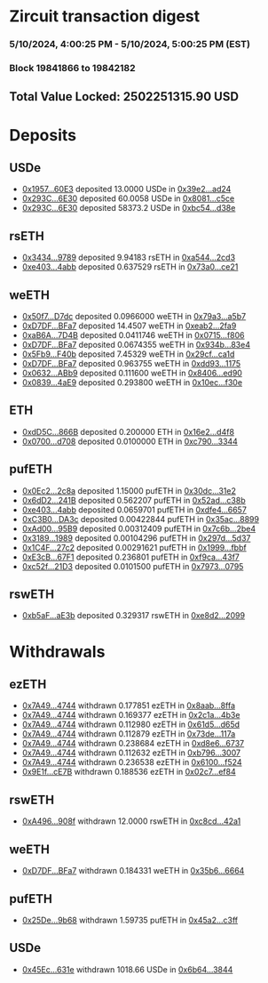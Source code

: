 # Zircuit transaction digest
### 5/10/2024, 4:00:25 PM - 5/10/2024, 5:00:25 PM (EST)
### Block 19841866 to 19842182

## Total Value Locked: 2502251315.90 USD

# Deposits
## USDe
- [0x1957...60E3](https://etherscan.io/address/0x1957cc6fa7B5fb3Ef5aFdae77b259C26981060E3) deposited 13.0000 USDe in [0x39e2...ad24](https://etherscan.io/tx/0x1957cc6fa7B5fb3Ef5aFdae77b259C26981060E3)
- [0x293C...6E30](https://etherscan.io/address/0x293C6937D8D82e05B01335F7B33FBA0c8e256E30) deposited 60.0058 USDe in [0x8081...c5ce](https://etherscan.io/tx/0x293C6937D8D82e05B01335F7B33FBA0c8e256E30)
- [0x293C...6E30](https://etherscan.io/address/0x293C6937D8D82e05B01335F7B33FBA0c8e256E30) deposited 58373.2 USDe in [0xbc54...d38e](https://etherscan.io/tx/0x293C6937D8D82e05B01335F7B33FBA0c8e256E30)
## rsETH
- [0x3434...9789](https://etherscan.io/address/0x34349c5569e7B846c3558961552D2202760A9789) deposited 9.94183 rsETH in [0xa544...2cd3](https://etherscan.io/tx/0x34349c5569e7B846c3558961552D2202760A9789)
- [0xe403...4abb](https://etherscan.io/address/0xe403c12810c396c88762002F7921A60089a64abb) deposited 0.637529 rsETH in [0x73a0...ce21](https://etherscan.io/tx/0xe403c12810c396c88762002F7921A60089a64abb)
## weETH
- [0x50f7...D7dc](https://etherscan.io/address/0x50f773e0AF967cE3C1027DAC82837CF50419D7dc) deposited 0.0966000 weETH in [0x79a3...a5b7](https://etherscan.io/tx/0x50f773e0AF967cE3C1027DAC82837CF50419D7dc)
- [0xD7DF...BFa7](https://etherscan.io/address/0xD7DF7E085214743530afF339aFC420c7c720BFa7) deposited 14.4507 weETH in [0xeab2...2fa9](https://etherscan.io/tx/0xD7DF7E085214743530afF339aFC420c7c720BFa7)
- [0xaB6A...7D4B](https://etherscan.io/address/0xaB6AFA507adFac8A2c22C85716CB74156c897D4B) deposited 0.0411746 weETH in [0x0715...f806](https://etherscan.io/tx/0xaB6AFA507adFac8A2c22C85716CB74156c897D4B)
- [0xD7DF...BFa7](https://etherscan.io/address/0xD7DF7E085214743530afF339aFC420c7c720BFa7) deposited 0.0674355 weETH in [0x934b...83e4](https://etherscan.io/tx/0xD7DF7E085214743530afF339aFC420c7c720BFa7)
- [0x5Fb9...F40b](https://etherscan.io/address/0x5Fb95a524D46c037c31c545b1b43BEC9065CF40b) deposited 7.45329 weETH in [0x29cf...ca1d](https://etherscan.io/tx/0x5Fb95a524D46c037c31c545b1b43BEC9065CF40b)
- [0xD7DF...BFa7](https://etherscan.io/address/0xD7DF7E085214743530afF339aFC420c7c720BFa7) deposited 0.963755 weETH in [0xdd93...1175](https://etherscan.io/tx/0xD7DF7E085214743530afF339aFC420c7c720BFa7)
- [0x0632...ABb9](https://etherscan.io/address/0x0632A39600388C0B7EBBB18A75d0285479dEABb9) deposited 0.111600 weETH in [0x8406...ed90](https://etherscan.io/tx/0x0632A39600388C0B7EBBB18A75d0285479dEABb9)
- [0x0839...4aE9](https://etherscan.io/address/0x0839654BFD69c218fB160092A2435Bc7d73d4aE9) deposited 0.293800 weETH in [0x10ec...f30e](https://etherscan.io/tx/0x0839654BFD69c218fB160092A2435Bc7d73d4aE9)
## ETH
- [0xdD5C...866B](https://etherscan.io/address/0xdD5C9b092190ab1707cA9792595Fd7928550866B) deposited 0.200000 ETH in [0x16e2...d4f8](https://etherscan.io/tx/0xdD5C9b092190ab1707cA9792595Fd7928550866B)
- [0x0700...d708](https://etherscan.io/address/0x0700c5C8B622D6Ef17527e8C51F18Cb0BB18d708) deposited 0.0100000 ETH in [0xc790...3344](https://etherscan.io/tx/0x0700c5C8B622D6Ef17527e8C51F18Cb0BB18d708)
## pufETH
- [0x0Ec2...2c8a](https://etherscan.io/address/0x0Ec29F777463D4931BBfDca2B23Aafd888342c8a) deposited 1.15000 pufETH in [0x30dc...31e2](https://etherscan.io/tx/0x0Ec29F777463D4931BBfDca2B23Aafd888342c8a)
- [0x6dD2...241B](https://etherscan.io/address/0x6dD2F638D4eEB46AceB25Cf40479F19058C4241B) deposited 0.562207 pufETH in [0x52ad...c38b](https://etherscan.io/tx/0x6dD2F638D4eEB46AceB25Cf40479F19058C4241B)
- [0xe403...4abb](https://etherscan.io/address/0xe403c12810c396c88762002F7921A60089a64abb) deposited 0.0659701 pufETH in [0xdfe4...6657](https://etherscan.io/tx/0xe403c12810c396c88762002F7921A60089a64abb)
- [0xC3B0...DA3c](https://etherscan.io/address/0xC3B07fD5c73D366EBD6933C4215EF8B88143DA3c) deposited 0.00422844 pufETH in [0x35ac...8899](https://etherscan.io/tx/0xC3B07fD5c73D366EBD6933C4215EF8B88143DA3c)
- [0xAd00...95B9](https://etherscan.io/address/0xAd008A9437a7E5531755fA9dD21284D5161595B9) deposited 0.00312409 pufETH in [0x7c6b...2be4](https://etherscan.io/tx/0xAd008A9437a7E5531755fA9dD21284D5161595B9)
- [0x3189...1989](https://etherscan.io/address/0x31890a3a874977DaCC1a71e58Cb48Ad737ae1989) deposited 0.00104296 pufETH in [0x297d...5d37](https://etherscan.io/tx/0x31890a3a874977DaCC1a71e58Cb48Ad737ae1989)
- [0x1C4F...27c2](https://etherscan.io/address/0x1C4F95A473aB9303D6CBcc2685d36f09158427c2) deposited 0.00291621 pufETH in [0x1999...fbbf](https://etherscan.io/tx/0x1C4F95A473aB9303D6CBcc2685d36f09158427c2)
- [0xE3cB...67F1](https://etherscan.io/address/0xE3cBaF27b7Fe8EFb121E53140ff71cAA920E67F1) deposited 0.236801 pufETH in [0xf9ca...43f7](https://etherscan.io/tx/0xE3cBaF27b7Fe8EFb121E53140ff71cAA920E67F1)
- [0xc52f...21D3](https://etherscan.io/address/0xc52fB4d659Aab6474c7C894924Ae7c67582821D3) deposited 0.0101500 pufETH in [0x7973...0795](https://etherscan.io/tx/0xc52fB4d659Aab6474c7C894924Ae7c67582821D3)
## rswETH
- [0xb5aF...aE3b](https://etherscan.io/address/0xb5aF4BCb676bEBF087a4143b33AF289d1cf7aE3b) deposited 0.329317 rswETH in [0xe8d2...2099](https://etherscan.io/tx/0xb5aF4BCb676bEBF087a4143b33AF289d1cf7aE3b)
# Withdrawals
## ezETH
- [0x7A49...4744](https://etherscan.io/address/0x7A493Be5c2ce014cD049Bf178a1ac0Db1B434744) withdrawn 0.177851 ezETH in [0x8aab...8ffa](https://etherscan.io/tx/0x7A493Be5c2ce014cD049Bf178a1ac0Db1B434744)
- [0x7A49...4744](https://etherscan.io/address/0x7A493Be5c2ce014cD049Bf178a1ac0Db1B434744) withdrawn 0.169377 ezETH in [0x2c1a...4b3e](https://etherscan.io/tx/0x7A493Be5c2ce014cD049Bf178a1ac0Db1B434744)
- [0x7A49...4744](https://etherscan.io/address/0x7A493Be5c2ce014cD049Bf178a1ac0Db1B434744) withdrawn 0.112980 ezETH in [0x61d5...d65d](https://etherscan.io/tx/0x7A493Be5c2ce014cD049Bf178a1ac0Db1B434744)
- [0x7A49...4744](https://etherscan.io/address/0x7A493Be5c2ce014cD049Bf178a1ac0Db1B434744) withdrawn 0.112879 ezETH in [0x73de...117a](https://etherscan.io/tx/0x7A493Be5c2ce014cD049Bf178a1ac0Db1B434744)
- [0x7A49...4744](https://etherscan.io/address/0x7A493Be5c2ce014cD049Bf178a1ac0Db1B434744) withdrawn 0.238684 ezETH in [0xd8e6...6737](https://etherscan.io/tx/0x7A493Be5c2ce014cD049Bf178a1ac0Db1B434744)
- [0x7A49...4744](https://etherscan.io/address/0x7A493Be5c2ce014cD049Bf178a1ac0Db1B434744) withdrawn 0.112632 ezETH in [0xb796...3007](https://etherscan.io/tx/0x7A493Be5c2ce014cD049Bf178a1ac0Db1B434744)
- [0x7A49...4744](https://etherscan.io/address/0x7A493Be5c2ce014cD049Bf178a1ac0Db1B434744) withdrawn 0.236538 ezETH in [0x6100...f524](https://etherscan.io/tx/0x7A493Be5c2ce014cD049Bf178a1ac0Db1B434744)
- [0x9E1f...cE7B](https://etherscan.io/address/0x9E1fDAB0FE4141fe269060f098bc7076d248cE7B) withdrawn 0.188536 ezETH in [0x02c7...ef84](https://etherscan.io/tx/0x9E1fDAB0FE4141fe269060f098bc7076d248cE7B)
## rswETH
- [0xA496...908f](https://etherscan.io/address/0xA4964AEEF02d26C48B86e3723E47EfECB265908f) withdrawn 12.0000 rswETH in [0xc8cd...42a1](https://etherscan.io/tx/0xA4964AEEF02d26C48B86e3723E47EfECB265908f)
## weETH
- [0xD7DF...BFa7](https://etherscan.io/address/0xD7DF7E085214743530afF339aFC420c7c720BFa7) withdrawn 0.184331 weETH in [0x35b6...6664](https://etherscan.io/tx/0xD7DF7E085214743530afF339aFC420c7c720BFa7)
## pufETH
- [0x25De...9b68](https://etherscan.io/address/0x25De77fCC0207bD33873ba5C0B2e10aE6A989b68) withdrawn 1.59735 pufETH in [0x45a2...c3ff](https://etherscan.io/tx/0x25De77fCC0207bD33873ba5C0B2e10aE6A989b68)
## USDe
- [0x45Ec...631e](https://etherscan.io/address/0x45EcaDe1DeD1b70Ce5C71Ff002ea45530d00631e) withdrawn 1018.66 USDe in [0x6b64...3844](https://etherscan.io/tx/0x45EcaDe1DeD1b70Ce5C71Ff002ea45530d00631e)
